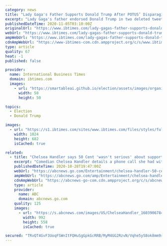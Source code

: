 ```yaml
---
category: news
title: "Lady Gaga's Father Supports Donald Trump After POTUS’ Disparaging Comments About Singer"
excerpt: "Lady Gaga's father endorsed Donald Trump in two deleted tweets The tweets surfaced a day after the POTUS said Gaga is “not too good” Gaga and Trump's communications director Tim Murtaugh had an exchange online Lady Gaga's dad Joe Germanotta endorsed ..."
publishedDateTime: 2020-11-05T03:10:00Z
originalUrl: "https://www.ibtimes.com/lady-gagas-father-supports-donald-trump-after-potus-disparaging-comments-about-singer-3076616"
webUrl: "https://www.ibtimes.com/lady-gagas-father-supports-donald-trump-after-potus-disparaging-comments-about-singer-3076616"
ampWebUrl: "https://www.ibtimes.com/lady-gagas-father-supports-donald-trump-after-potus-disparaging-comments-about-singer-3076616?amp=1"
cdnAmpWebUrl: "https://www-ibtimes-com.cdn.ampproject.org/c/s/www.ibtimes.com/lady-gagas-father-supports-donald-trump-after-potus-disparaging-comments-about-singer-3076616?amp=1"
type: article
quality: 67
heat: -1
published: false

provider:
  name: International Business Times
  domain: ibtimes.com
  images:
    - url: "https://smartableai.github.io/election/assets/images/organizations/ibtimes.com-50x50.jpg"
      width: 50
      height: 50

topics:
  - Election
  - Donald Trump

images:
  - url: "https://s1.ibtimes.com/sites/www.ibtimes.com/files/styles/full/public/2020/11/03/us-singer-lady-gaga-belted-out-two-hits.jpg"
    width: 1024
    height: 682
    isCached: true

related:
  - title: "Chelsea Handler says 50 Cent 'wasn't serious' about supporting Trump"
    excerpt: "Comedian Chelsea Handler details a phone call she had with rapper 50 Cent on \"The View\" after he expressed support for Pres. Trump and then renounced it."
    publishedDateTime: 2020-10-28T19:47:00Z
    webUrl: "https://abcnews.go.com/Entertainment/chelsea-handler-50-cent-wasnt-supporting-trump/story?id=73881032"
    ampWebUrl: "https://abcnews.go.com/amp/Entertainment/chelsea-handler-50-cent-wasnt-supporting-trump/story?id=73881032"
    cdnAmpWebUrl: "https://abcnews-go-com.cdn.ampproject.org/c/s/abcnews.go.com/amp/Entertainment/chelsea-handler-50-cent-wasnt-supporting-trump/story?id=73881032"
    type: article
    provider:
      name: ABC
      domain: abcnews.go.com
    quality: 125
    images:
      - url: "https://s.abcnews.com/images/US/ChelseaHandler_1603906784512_hpMain_16x9_992.jpg"
        width: 992
        height: 558
        isCached: true

secured: "TRvQT4GvF3UoqFSWnItFQHuSgGpkGcRRB/MyM4GG2RzvN/Vqhe5yS8ok8mm9rUWf7mvkgHcrS9GkGqQYZ5o0l4jgFEZCtlFz347oOnGZXL6RKoneBWTTRJ3sq/V6aj6DP7QC9PkL+66XdZzMePvrfEPpuMsdILbKlhr7NUGewt2FQef3j9c+ikM1xtuqvdoN2jfhpuh6Zf0oOGITcWsyAGFvAvOLUieKAq5jcrLMst+LTr0z/QHs9XvuCyGJnI+EgL5ivDCcZt5rGZQ97ZD+xyOXV0dBeA5HM3bG5ADePrSszjoRWQpmYUrDyYSlFbkFUurk54q9ObATcwwq197SLZW/cgzQ22SGW7oOlJE/2Ds=;Ufxzm8v3f0IFkE5ulOztHg=="
---
```


